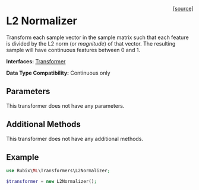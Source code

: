 <span style="float:right;"><a href="https://github.com/RubixML/RubixML/blob/master/src/Transformers/L2Normalizer.php">[source]</a></span>

# L2 Normalizer
Transform each sample vector in the sample matrix such that each feature is divided by the L2 norm (or *magnitude*) of that vector. The resulting sample will have continuous features between 0 and 1.

**Interfaces:** [Transformer](api.md#transformer)

**Data Type Compatibility:** Continuous only

## Parameters
This transformer does not have any parameters.

## Additional Methods
This transformer does not have any additional methods.

## Example
```php
use Rubix\ML\Transformers\L2Normalizer;

$transformer = new L2Normalizer();
```